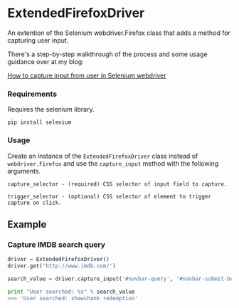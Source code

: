 # ExtendedFirefoxDriver

An extention of the Selenium webdriver.Firefox class that adds a method for capturing user input.

There's a step-by-step walkthrough of the process and some usage guidance over at my blog:

[How to capture input from user in Selenium webdriver](https://benjihughes.co.uk/blog/take-capture-input-user-selenium/)

### Requirements
    
Requires the selenium library.
	
    pip install selenium
	

### Usage

Create an instance of the `ExtendedFirefoxDriver` class instead of `webdriver.Firefox` and use the `capture_input` method with the following arguments.

```
capture_selector - (required) CSS selector of input field to capture.

trigger_selector - (optional) CSS selector of element to trigger capture on click.
```


## Example


### Capture IMDB search query
```python
driver = ExtendedFirefoxDriver()
driver.get('http://www.imdb.com/')

search_value = driver.capture_input('#navbar-query', '#navbar-submit-button')

print "User searched: %s" % search_value
>>> 'User searched: shawshank redemption'
```

